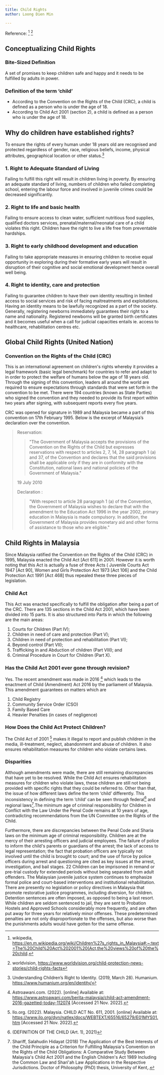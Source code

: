 ```yaml
---
title: Child Rights
author: Loong Dien Min

---
```

Reference: [^1] [^2] 

## Conceptualizing Child Rights

### Bite-Sized Definition
A set of promises to keep children safe and happy and it needs to be fulfilled by adults in power. 

### Definition of the term ‘child’
- According to the Convention on the Rights of the Child (CRC), a child is defined as a person who is under the age of 18.
- According to Child Act 2001 (section 2), a child is defined as a person who is under the age of 18.

## Why do children have established rights? 

To ensure the rights of every human under 18 years old  are recognised and protected regardless of gender, race, religious beliefs, income, physical attributes, geographical location or other status.[^3]

### 1. Right to Adequate Standard of Living

Failing to fulfill this right will result in children living in poverty. By ensuring an adequate standard of living, numbers of children who failed completing school, entering the labour force and involved in juvenile crimes could be decreased significantly. 

### 2. Right to life and basic health

Failing to ensure access to clean water, sufficient nutritious food supplies, qualified doctors services, prenatal/maternal/neonatal care of a child violates this right. Children have the right to live a life free from preventable hardships. 

### 3. Right to early childhood development and education

Failing to take appropriate measures in ensuring children to receive equal opportunity in exploring during their formative early years will result in disruption of their cognitive and social emotional development hence overall well being. 

### 4. Right to identity, care and protection

Failing to guarantee children to have their own identity resulting in limited access to social services and risk of facing maltreatments and exploitations. Having an identity means to be lawfully recognized as a part of the society. Generally, registering newborns immediately guarantees their right to a name and nationality.  Registered newborns will be granted birth certificates and it becomes useful when a call for judicial capacities entails ie. access to healthcare, rehabilitation centres etc. 


## Global Child Rights (United Nation)

### Convention on the Rights of the Child (CRC) 

This is an international agreement on children's rights whereby it provides a legal framework (basic legal benchmark) for countries to refer and adapt to in order to protect the welfare of humans below the age of 18 years old. Through the signing of this convention, leaders all around the world are required to ensure expectations through standards that were set forth in the convention to be met. There were 194 countries (known as State Parties) who signed the convention and they needed to provide its first report within two years after signing, with subsequent reports every five years.
  
CRC was opened for signature in 1989 and Malaysia became a part of this convention on 17th February 1995. Below is the excerpt of Malaysia’s  declaration over the convention. 

> Reservation: 
>> "The Government of Malaysia accepts the provisions of the Convention on the Rights of the Child but expresses reservations with respect to articles 2, 7, 14, 28 paragraph 1 (a) and 37, of the Convention and declares that the said provisions shall be applicable only if they are in conformity with the Constitution, national laws and national policies of the Government of Malaysia."
> 
> 19 July 2010
> 
> Declaration :
> 
>> "With respect to article 28 paragraph 1 (a) of the Convention, the Government of Malaysia wishes to declare that with the amendment to the Education Act 1996 in the year 2002, primary education in Malaysia is made compulsory. In addition, the Government of Malaysia provides monetary aid and other forms of assistance to those who are eligible."

## Child Rights in Malaysia
Since Malaysia ratified the Convention on the Rights of the Child (CRC) in 1995, Malaysia enacted the Child Act [Act 611] in 2001. However it is worth noting that this Act is actually a fuse of three Acts ( Juvenile Courts Act 1947 [Act 90], Women and Girls Protection Act 1973 [Act 106] and the Child Protection Act 1991 [Act 468] thus repealed these three pieces of legislation.

### Child Act
This Act was enacted specifically to fulfill the obligation after being a part of the CRC. There are 135 sections in the Child Act 2001, which have been divided into 15 parts. It is also structured into Parts in which the following are the main areas:

1. Courts for Children (Part IV);
2. Children in need of care and protection (Part V);
3. Children in need of protection and rehabilitation (Part VI);
4. Beyond control (Part VII);
5. Trafficking in and Abduction of children (Part VIII); and
6. Criminal Procedure in Court for Children (Part X).

### Has the Child Act 2001 ever gone through revision? 
Yes. The recent amendment was made in 2016 [^4] which leads to the enactment of Child (Amendment) Act 2016 by the parliament of Malaysia. This amendment guarantees on matters which are

1. Child Registry
2. Community Service Order (CSO)
3. Family Based Care 
4. Heavier Penalties (in cases of negligence) 

### How Does the Child Act Protect Children? 
The Child Act of 2001 [^5] makes it illegal to report and publish children in the media, ill-treatment, neglect, abandonment and abuse of children. It also ensures rehabilitation measures for children who violate certains laws. 

### Disparities
Although amendments were made, there are still remaining discrepancies that have yet to be  resolved. While the Child Act ensures rehabilitation measures for children who violate laws, these children  are still not being provided with specific rights that they could be referred to. Other than that, the issue of how different laws define the term ‘child’ differently. This inconsistency in defining the term ‘child’ can be seen through federal[^6] and regional laws[^7].The minimum age of criminal responsibility for Children in Conflict with the Law Under the Penal Code remains at 10 years of age, contradicting recommendations from the UN Committee on the Rights of the Child. 

Furthermore, there are discrepancies between the Penal Code and Sharia laws on the minimum age of criminal responsibility. Children are at the mercy of their arresting officers and judicial employees. The failure of police to inform the child's parents or guardians of the arrest; the lack of access to legal representation; the fact that probation officers are typically not involved until the child is brought to court; and the use of force by police officers during arrest and questioning are cited as key issues at the arrest, investigation, and bail stages. 22 Children can be imprisoned in remand or pre-trial custody for extended periods without being separated from adult offenders. The Malaysian juvenile justice system continues to emphasize formal police and court-based interventions and institutional rehabilitation. There are presently no legislation or policy directives in Malaysia that promote restorative justice programmes, including diversion, for children. Detention sentences are often imposed, as opposed to being a last resort. While children are seldom sentenced to jail, they are sent to Probation Hostels and Approved Schools considerably more frequently, and are often put away for three years for relatively minor offenses. These predetermined penalties are not only disproportionate to the offenses, but also worse than the punishments adults would have gotten for the same offense.

[^1]: wikipedia, https://en.m.wikipedia.org/wiki/Children%27s_rights_in_Malaysia#:~:text=The%20Child%20Act%202001%20(Act,the%20views%20of%20the%20child.
[^2]: worldvision,  https://www.worldvision.org/child-protection-news-stories/child-rights-facts
[^3]: Understanding Children’s Right to Identity. (2019, March 28). Humanium. https://www.humanium.org/en/identity/
[^4]:  Astroawani.com. (2022). [online] Available at: https://www.astroawani.com/berita-malaysia/child-act-amendment-2016-gazetted-today-112074 [Accessed 21 Nov. 2022].
[^5]:  Ilo.org. (2022). Malaysia. CHILD ACT No. 611, 2001. [online] Available at: https://www.ilo.org/dyn/natlex/docs/WEBTEXT/65516/65279/E01MYS01.htm [Accessed 21 Nov. 2022].
[^6]:   (DEFINITION OF THE CHILD (Art. 1), 2021)
[^7]:  Shariff, Salahudin Hidayat (2018) The Application of the Best Interests of the Child Principle as a Criterion for Fulfilling Malaysia's Convention on the Rights of the Child Obligations: A Comparative Study Between Malaysia's Child Act 2001 and the English Children's Act 1989 Including the Common Law and Shari'ah Law Applications in the Respective Jurisdictions. Doctor of Philosophy (PhD) thesis, University of Kent,.


